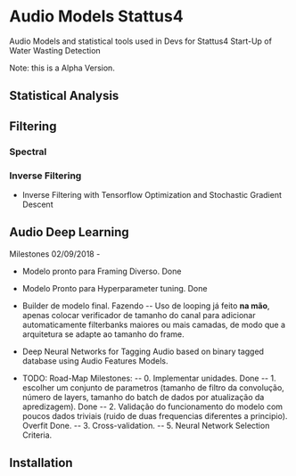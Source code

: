 # Audio Models Stattus4
Audio Models and statistical tools used in Devs for Stattus4 Start-Up of Water Wasting Detection

Note: this is a Alpha Version.

## Statistical Analysis

## Filtering

### Spectral

### Inverse Filtering

- Inverse Filtering with Tensorflow Optimization and Stochastic Gradient Descent

## Audio Deep Learning

Milestones
02/09/2018 -
- Modelo pronto para Framing Diverso. Done
- Modelo Pronto para Hyperparameter tuning. Done
- Builder de modelo final. Fazendo
  -- Uso de looping já feito **na mão**, apenas colocar verificador de tamanho do canal para adicionar automaticamente filterbanks maiores ou mais camadas, de modo que a arquitetura se adapte ao tamanho do frame.

- Deep Neural Networks for Tagging Audio based on binary tagged database using Audio Features Models.
- TODO: Road-Map Milestones:
 -- 0. Implementar unidades. Done
 -- 1. escolher um conjunto de parametros (tamanho de filtro da convolução, número de layers, tamanho do batch de dados por atualização da apredizagem). Done
 -- 2. Validação do funcionamento do modelo com poucos dados triviais (ruido de duas frequencias diferentes a principio). Overfit Done.
 -- 3. Cross-validation.
 -- 5. Neural Network Selection Criteria.

## Installation
